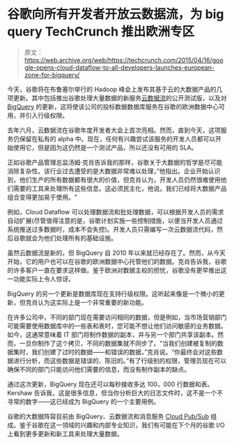 # 谷歌向所有开发者开放云数据流，为 big query TechCrunch 推出欧洲专区

> 原文：<https://web.archive.org/web/https://techcrunch.com/2015/04/16/google-opens-cloud-dataflow-to-all-developers-launches-european-zone-for-bigquery/>

今天，谷歌将在布鲁塞尔举行的 Hadoop 峰会上发布其基于云的大数据产品的几项更新。其中包括推出谷歌处理大量数据的新服务[云数据流](https://web.archive.org/web/20230206021419/https://cloud.google.com/dataflow/)的公开测试版，以及对 [BigQuery](https://web.archive.org/web/20230206021419/https://cloud.google.com/bigquery/) 的更新，这将使该公司的投标数据数据库服务在谷歌的欧洲数据中心可用，并引入行级权限。

去年六月，云数据流在谷歌年度开发者大会上首次亮相。然而，直到今天，这项服务仍保留在私有的 alpha 中。现在，任何有兴趣尝试该服务的开发人员都可以开始使用它，但是因为这仍然是一个测试产品，所以还没有可用的 SLA。

正如谷歌产品管理总监汤姆·克肖告诉我的那样，谷歌关于大数据的哲学是尽可能消除复杂性。该行业过去遭受的是大数据非常难以处理，”他指出。企业开始认识到，他们生产的所有数据都有很大的价值，但克肖认为，开发人员仍然很难使用他们需要的工具来处理所有这些信息。这必须民主化，他说。我们已经将大数据产品组合变得更加易于使用。"

例如，Cloud Dataflow 可以处理数据流和批处理数据，可以根据开发人员的需求自动扩展(尽管值得注意的是，谷歌计划实施一些控制措施，以便当开发人员通过系统推送过多数据时，成本不会失控)。开发人员只需编写一次云数据流代码，然后谷歌就会为他们处理所有的基础设施。

虽然云数据流是新的，但 BigQuery 自 2010 年以来就已经存在了。然而，从今天开始，它的用户也可以在谷歌的欧洲数据中心托管他们的数据。克肖告诉我，谷歌的许多客户一直在要求这样做。鉴于欧洲对数据主权的担忧，谷歌没有更早推出这一功能实际上令人惊讶。

BigQuery 的另一个更新是数据库现在支持行级权限。这听起来像是一个微小的更新，但克肖认为这实际上是一个非常重要的新功能。

在许多公司中，不同的部门现在需要访问相同的数据，但是例如，当市场营销部门可能需要使用数据库中的一些表和表时，您可能不想让他们访问敏感的业务数据。如今，这通常意味着 IT 部门将制作数据的副本，并与另一个部门共享该副本。然而，一旦你制作了这个拷贝，不同的数据集就不同步了。“当我们创建被复制的数据集时，我们创建了过时的数据——和错误的数据，”克肖说。“你最终会对这些数据进行分析，而这些数据是错误的、陈旧的。”有了行级别的权限，管理员现在可以确保不同的部门只能访问他们需要的信息，而没有制作副本的缺点。

通过这次更新，BigQuery 现在还可以每秒接收多达 100，000 行数据和表。Kershaw 告诉我，这是很多信息，但当你分析巨大的日志文件时，这不是一个不寻常的数字——这已经成为 BigQuery 的一个主要用例。

谷歌的大数据阵容目前由 BigQuery、云数据流和消息服务 [Cloud Pub/Sub](https://web.archive.org/web/20230206021419/https://cloud.google.com/pubsub/docs) 组成。鉴于谷歌在这一领域的兴趣和内部专业知识，我们有可能在下个月的谷歌 I/O 上看到更多更新和新工具来处理大量数据。